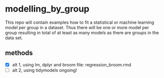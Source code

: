 # modelling_by_group  

This repo will contain examples how to fit a statistical or machine learning model per group in a dataset. Thus there will be one or more model per group resulting in total of at least as many models as there are groups in the data set.  

## methods
- [x] alt 1, using lm, dplyr and broom file: regression_broom.rmd  
- [ ] alt 2, using tidymodels ongoing!
